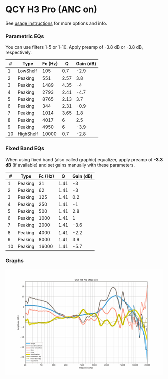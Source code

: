 # QCY H3 Pro (ANC on)
See [usage instructions](https://github.com/jaakkopasanen/AutoEq#usage) for more options and info.

### Parametric EQs
You can use filters 1-5 or 1-10. Apply preamp of -3.8 dB or -3.8 dB, respectively.

|   # | Type      |   Fc (Hz) |    Q |   Gain (dB) |
|-----|-----------|-----------|------|-------------|
|   1 | LowShelf  |       105 | 0.7  |        -2.9 |
|   2 | Peaking   |       551 | 2.57 |         3.8 |
|   3 | Peaking   |      1489 | 4.35 |        -4   |
|   4 | Peaking   |      2793 | 2.41 |        -4.7 |
|   5 | Peaking   |      8765 | 2.13 |         3.7 |
|   6 | Peaking   |       344 | 2.31 |        -0.9 |
|   7 | Peaking   |      1014 | 3.65 |         1.8 |
|   8 | Peaking   |      4017 | 6    |         2.5 |
|   9 | Peaking   |      4950 | 6    |        -3.9 |
|  10 | HighShelf |     10000 | 0.7  |        -2.8 |

### Fixed Band EQs
When using fixed band (also called graphic) equalizer, apply preamp of **-3.3 dB** (if available) and set gains manually with these parameters.

|   # | Type    |   Fc (Hz) |    Q |   Gain (dB) |
|-----|---------|-----------|------|-------------|
|   1 | Peaking |        31 | 1.41 |        -3   |
|   2 | Peaking |        62 | 1.41 |        -3   |
|   3 | Peaking |       125 | 1.41 |         0.2 |
|   4 | Peaking |       250 | 1.41 |        -1   |
|   5 | Peaking |       500 | 1.41 |         2.8 |
|   6 | Peaking |      1000 | 1.41 |         1   |
|   7 | Peaking |      2000 | 1.41 |        -3.6 |
|   8 | Peaking |      4000 | 1.41 |        -2.2 |
|   9 | Peaking |      8000 | 1.41 |         3.9 |
|  10 | Peaking |     16000 | 1.41 |        -5.7 |

### Graphs
![](./QCY%20H3%20Pro%20(ANC%20on).png)

